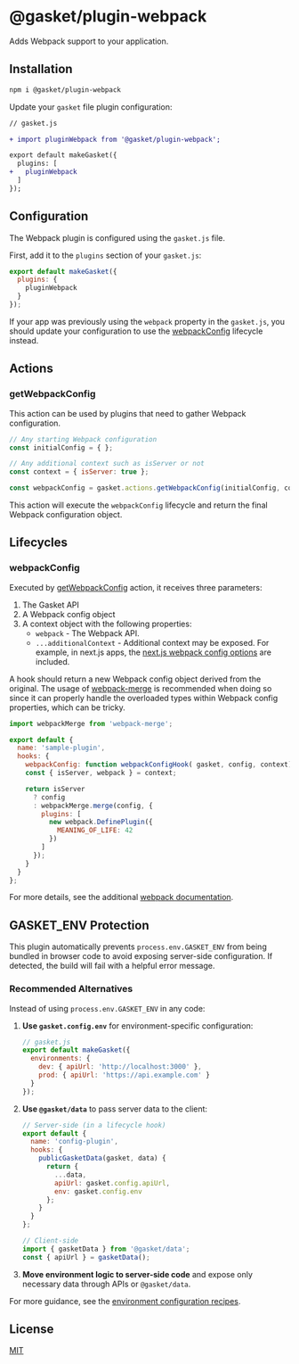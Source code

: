 # @gasket/plugin-webpack

Adds Webpack support to your application.

## Installation

```sh
npm i @gasket/plugin-webpack
```

Update your `gasket` file plugin configuration:

```diff
// gasket.js

+ import pluginWebpack from '@gasket/plugin-webpack';

export default makeGasket({
  plugins: [
+   pluginWebpack
  ]
});
```

## Configuration

The Webpack plugin is configured using the `gasket.js` file.

First, add it to the `plugins` section of your `gasket.js`:

```js
export default makeGasket({
  plugins: {
    pluginWebpack
  }
});
```

If your app was previously using the `webpack` property in the
`gasket.js`, you should update your configuration to use the
[webpackConfig] lifecycle instead.

## Actions

### getWebpackConfig

This action can be used by plugins that need to gather Webpack configuration.

```js
// Any starting Webpack configuration
const initialConfig = { };

// Any additional context such as isServer or not
const context = { isServer: true };

const webpackConfig = gasket.actions.getWebpackConfig(initialConfig, context);
```

This action will execute the `webpackConfig` lifecycle and return the final
Webpack configuration object.

## Lifecycles

### webpackConfig

Executed by [getWebpackConfig](#getwebpackconfig) action,
it receives three parameters:

1. The Gasket API
2. A Webpack config object
3. A context object with the following properties:
   * `webpack` - The Webpack API.
   * `...additionalContext` - Additional context may be exposed. For example, in next.js apps, the [next.js webpack config options](https://nextjs.org/docs/api-reference/next.config.js/custom-webpack-config) are included.

A hook should return a new Webpack config object derived from the original. The
usage of [webpack-merge] is recommended when doing so since it can properly
handle the overloaded types within Webpack config properties, which can be
tricky.

```js
import webpackMerge from 'webpack-merge';

export default {
  name: 'sample-plugin',
  hooks: {
    webpackConfig: function webpackConfigHook( gasket, config, context) {
    const { isServer, webpack } = context;

    return isServer
      ? config
      : webpackMerge.merge(config, {
        plugins: [
          new webpack.DefinePlugin({
            MEANING_OF_LIFE: 42
          })
        ]
      });
    }
  }
};
```

For more details, see the additional [webpack documentation].

## GASKET_ENV Protection

This plugin automatically prevents `process.env.GASKET_ENV` from being bundled in browser code to avoid exposing server-side configuration. If detected, the build will fail with a helpful error message.

### Recommended Alternatives

Instead of using `process.env.GASKET_ENV` in any code:

1. **Use `gasket.config.env`** for environment-specific configuration:
   ```js
   // gasket.js
   export default makeGasket({
     environments: {
       dev: { apiUrl: 'http://localhost:3000' },
       prod: { apiUrl: 'https://api.example.com' }
     }
   });
   ```

2. **Use `@gasket/data`** to pass server data to the client:
   ```js
   // Server-side (in a lifecycle hook)
   export default {
     name: 'config-plugin',
     hooks: {
       publicGasketData(gasket, data) {
         return {
           ...data,
           apiUrl: gasket.config.apiUrl,
           env: gasket.config.env
         };
       }
     }
   };

   // Client-side
   import { gasketData } from '@gasket/data';
   const { apiUrl } = gasketData();
   ```

3. **Move environment logic to server-side code** and expose only necessary data through APIs or `@gasket/data`.

For more guidance, see the [environment configuration recipes].

## License

[MIT](./LICENSE.md)

<!-- LINKS -->

[webpack-merge]: https://github.com/survivejs/webpack-merge
[webpackConfig]: #webpackconfig
[webpack documentation]: ./docs/webpack.md
[environment configuration recipes]: ./docs/environment-configuration.md
